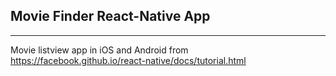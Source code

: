 ## Movie Finder React-Native App

---


Movie listview app in iOS and Android from https://facebook.github.io/react-native/docs/tutorial.html
